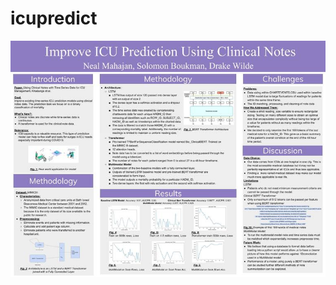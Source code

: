 # icupredict
![alt text](https://github.com/drakewilde/ICU_Predict/blob/main/poster.jpg?raw=true)


